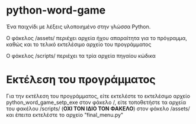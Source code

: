 # python-word-game
Ένα παιχνίδι με λέξεις υλοποιημένο στην γλώσσα Python.

Ο φάκελος /assets/ περιέχει αρχεία ήχου απαραίτητα για το πρόγραμμα, καθώς και το τελικό εκτελέσιμο αρχείο του προγράμματος

Ο φάκελος /scripts/ περιέχει τα τρία αρχεία πηγαίου κώδικα

# Εκτέλεση του προγράμματος
Για την εκτέλεση του προγράμματος, είτε εκτελέστε το εκτελέσιμο αρχείο python_word_game_setp_exe στον φάκελο /, είτε τοποθετήστε τα αρχεία του φακέλου /scripts/ (**ΟΧΙ ΤΟΝ ΙΔΙΟ ΤΟΝ ΦΑΚΕΛΟ**) στον φάκελο /assets/ και έπειτα εκτελέστε το αρχείο "final_menu.py"
